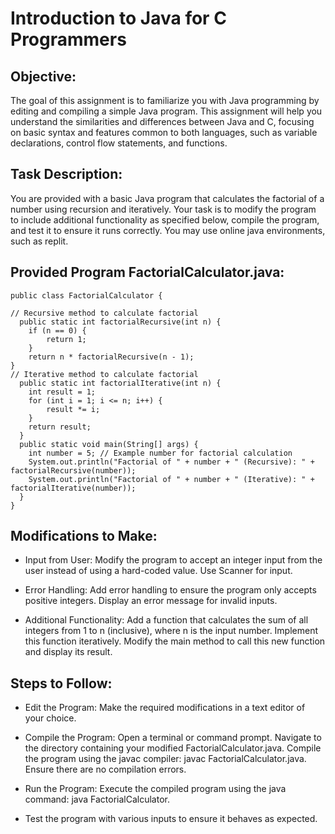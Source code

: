 # Introduction to Java for C Programmers

## Objective:

The goal of this assignment is to familiarize you with Java programming by editing and compiling a simple Java program. This assignment will help you understand the similarities and differences between Java and C, focusing on basic syntax and features common to both languages, such as variable declarations, control flow statements, and functions.

## Task Description: 
You are provided with a basic Java program that calculates the factorial of a number using recursion and iteratively. Your task is to modify the program to include additional functionality as specified below, compile the program, and test it to ensure it runs correctly. You may use online java environments, such as replit.

## Provided Program FactorialCalculator.java:
```
public class FactorialCalculator {

// Recursive method to calculate factorial
  public static int factorialRecursive(int n) {
    if (n == 0) {
        return 1;
    }
    return n * factorialRecursive(n - 1);
}
// Iterative method to calculate factorial
  public static int factorialIterative(int n) {
    int result = 1;
    for (int i = 1; i <= n; i++) {
        result *= i;
    }
    return result;
  }
  public static void main(String[] args) {
    int number = 5; // Example number for factorial calculation
    System.out.println("Factorial of " + number + " (Recursive): " + factorialRecursive(number));
    System.out.println("Factorial of " + number + " (Iterative): " + factorialIterative(number));
  }
}
```

## Modifications to Make:

- Input from User: 
Modify the program to accept an integer input from the user instead of using a hard-coded value. Use Scanner for input.

- Error Handling: Add error handling to ensure the program only accepts positive integers. Display an error message for invalid inputs.

- Additional Functionality: Add a function that calculates the sum of all integers from 1 to n (inclusive), where n is the input number. Implement this function iteratively. Modify the main method to call this new function and display its result.

## Steps to Follow: 
- Edit the Program: Make the required modifications in a text editor of your choice.

- Compile the Program: Open a terminal or command prompt. Navigate to the directory containing your modified FactorialCalculator.java. Compile the program using the javac compiler: javac FactorialCalculator.java. Ensure there are no compilation errors.

- Run the Program: Execute the compiled program using the java command: java FactorialCalculator.
- Test the program with various inputs to ensure it behaves as expected.

